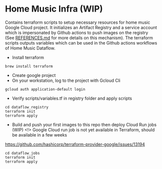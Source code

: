 
# Home Music Infra (WIP)

Contains terraform scripts to setup necessary resources for home music Google Cloud project. It initializes
an Artifact Registry and a service account which is impersonated by Github actions to push images on the registry
(See [REFERENCES.md](REFERENCES.md) for more details on this mechanism).
The terraform scripts outputs variables which can be used in the Github actions workflows of Home Music Dataflow.

- Install terraform

```
brew install terraform
```

- Create google project
- On your workstation, log to the project with Gcloud Cli

```
gcloud auth application-default login
```

- Verify scripts/variables.tf in registry folder and apply scripts

```
cd dataflow_registry
terraform init
terraform apply
```

- Build and push your first images to this repo then deploy Cloud Run jobs (WIP)
<!> Google Cloud run job is not yet available in Terraform, should be available in a few weeks

https://github.com/hashicorp/terraform-provider-google/issues/13194

```
cd dataflow_jobs
terraform init
terraform apply
```